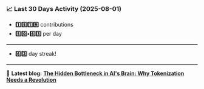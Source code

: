 <!--START_STATS-->
### 📈 Last 30 Days Activity (2025-08-01)  
- **1️⃣5️⃣1️⃣9️⃣** contributions  
- **5️⃣0️⃣•6️⃣3️⃣** per day
---
- **6️⃣2️⃣** day streak!
---
📝 **Latest blog:** [**The Hidden Bottleneck in AI's Brain: Why Tokenization Needs a Revolution**](https://andriak.com/blog/tokenization-revolution)
<!--END_STATS-->

